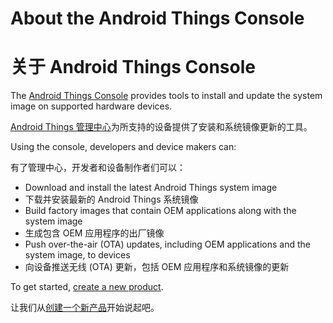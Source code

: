 # About the Android Things Console

# 关于 Android Things Console

The [Android Things Console](https://partner.android.com/things/console) provides tools to install and update the system image on supported hardware devices.

[Android Things 管理中心](https://partner.android.com/things/console)为所支持的设备提供了安装和系统镜像更新的工具。

Using the console, developers and device makers can:

有了管理中心，开发者和设备制作者们可以：

*   Download and install the latest Android Things system image
*   下载并安装最新的 Android Things 系统镜像
*   Build factory images that contain OEM applications along with the system image
*   生成包含 OEM 应用程序的出厂镜像
*   Push over-the-air (OTA) updates, including OEM applications and the system image, to devices
*   向设备推送无线 (OTA) 更新，包括 OEM 应用程序和系统镜像的更新

To get started, [create a new product](https://developer.android.google.cn/things/console/create.html).

让我们从[创建一个新产品](https://developer.android.google.cn/things/console/create.html)开始说起吧。